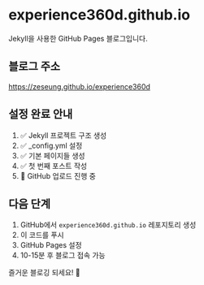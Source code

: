 # experience360d.github.io

Jekyll을 사용한 GitHub Pages 블로그입니다.

## 블로그 주소
https://zeseung.github.io/experience360d

## 설정 완료 안내

1. ✅ Jekyll 프로젝트 구조 생성
2. ✅ _config.yml 설정
3. ✅ 기본 페이지들 생성
4. ✅ 첫 번째 포스트 작성
5. 🔄 GitHub 업로드 진행 중

## 다음 단계

1. GitHub에서 `experience360d.github.io` 레포지토리 생성
2. 이 코드를 푸시
3. GitHub Pages 설정
4. 10-15분 후 블로그 접속 가능

즐거운 블로깅 되세요! 🎉